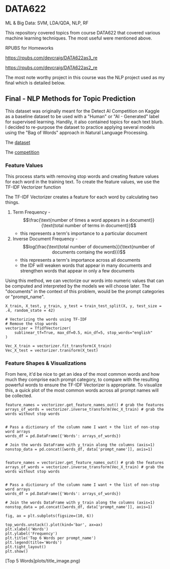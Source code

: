 # DATA622
ML &amp; Big Data: SVM, LDA/QDA, NLP, RF

This repository covered topics from course DATA622 that covered various machine learning techniques. The most useful were mentioned above.

RPUBS for Homeworks 

https://rpubs.com/devcraig/DATA622as3_re

https://rpubs.com/devcraig/DATA622as2_re

The most note worthy project in this course was the NLP project used as my final which is detailed below.

## Final - NLP Methods for Topic Prediction


This dataset was originally meant for the Detect AI Competition on Kaggle as a baseline dataset to be used with a "Human" or "AI - Generated" label for supervised learning. Handily, it also contained topics for each text blurb. I decided to re-purpose the dataset to practice applying several models using the "Bag of Words" approach in Natural Language Processing. 

The [dataset](https://www.kaggle.com/datasets/thedrcat/daigt-v2-train-dataset/)

The [competition](https://www.kaggle.com/competitions/llm-detect-ai-generated-text)


### Feature Values

This process starts with removing stop words and creating feature values for each word in the training text. To create the feature values, we use the TF-IDF Vectorizer function

The TF-IDF Vectorizer creates a feature for each word by calculating two things.

1. Term Frequency - $$\frac{\text{number of times a word appears in a document}}{\text{total number of terms in document}}$$
    - this represents a term's importance to a particular document
2. Inverse Document Frequency - $$log(\frac{\text{total number of documents}}{\text{number of documents containg the word}})$$
    - this represents a term's importance across all documents
    - the IDF will weaken words that appear in many documents and strengthen words that appear in only a few documents

Using this method, we can vectorize our words into numeric values that can be computed and interpreted by the models we will choose later. The "documents" in the context of this problem, would be the prompt categories or "prompt_name".

```
X_train, X_test, y_train, y_test = train_test_split(X, y, test_size = .4, random_state = 42)

# Vectorizing the words using TF-IDF
# Remove the stop words
vectorizer = TfidfVectorizer(
    sublinear_tf=True, max_df=0.5, min_df=5, stop_words="english"
)

Vec_X_train = vectorizer.fit_transform(X_train)
Vec_X_test = vectorizer.transform(X_test)
```

### Feature Shapes & Visualizations

From here, it'd be nice to get an idea of the most common words and how much they comprise each prompt category, to compare with the resulting powerful words to ensure the TF-IDF Vectorizer is appropriate. To visualize this, a quick plot of the most common words across all prompt names will be collected.

```
feature_names = vectorizer.get_feature_names_out() # grab the features
arrays_of_words = vectorizer.inverse_transform(Vec_X_train) # grab the words without stop words


# Pass a dictionary of the column name I want + the list of non-stop word arrays
words_df = pd.DataFrame({'Words': arrays_of_words})

# Join the words DataFrame with y_train along the columns (axis=1)
nonstop_data = pd.concat([words_df, data['prompt_name']], axis=1)


feature_names = vectorizer.get_feature_names_out() # grab the features
arrays_of_words = vectorizer.inverse_transform(Vec_X_train) # grab the words without stop words


# Pass a dictionary of the column name I want + the list of non-stop word arrays
words_df = pd.DataFrame({'Words': arrays_of_words})

# Join the words DataFrame with y_train along the columns (axis=1)
nonstop_data = pd.concat([words_df, data['prompt_name']], axis=1)

fig, ax = plt.subplots(figsize=(10, 6))

top_words.unstack().plot(kind='bar', ax=ax)
plt.xlabel('Words')
plt.ylabel('Frequency')
plt.title('Top 6 Words per prompt_name')
plt.legend(title='Words')
plt.tight_layout()
plt.show()
```
[Top 5 Words]plots/title_image.png)

